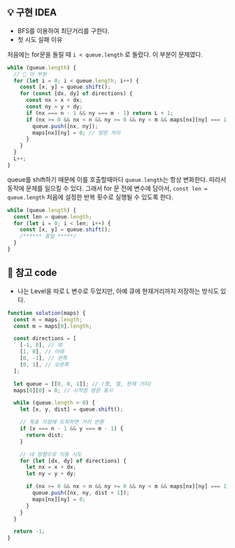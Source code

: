 ## 💡 구현 IDEA

- BFS를 이용하여 최단거리를 구한다.
- 첫 시도 실패 이유

처음에는 for문을 돌릴 때 `i < queue.length` 로 돌렸다.
이 부분이 문제였다.

```js
while (queue.length) {
  // 🛑 이 부분
  for (let i = 0; i < queue.length; i++) {
    const [x, y] = queue.shift();
    for (const [dx, dy] of directions) {
      const nx = x + dx;
      const ny = y + dy;
      if (nx === n - 1 && ny === m - 1) return L + 1;
      if (nx >= 0 && nx < n && ny >= 0 && ny < m && maps[nx][ny] === 1) {
        queue.push([nx, ny]);
        maps[nx][ny] = 0; // 방문 처리
      }
    }
  }
  L++;
}
```

queue를 shift하기 때문에 이를 호출할때마다 `queue.length`는 항상 변화한다.
따라서 동작에 문제를 일으킬 수 있다.
그래서 for 문 전에 변수에 담아서, `const len = queue.length` 처음에 설정한 반복 횟수로 실행될 수 있도록 한다.

```js
while (queue.length) {
  const len = queue.length;
  for (let i = 0; i < len; i++) {
    const [x, y] = queue.shift();
    /****** 동일 *****/
  }
}
```

## 💬 참고 code

- 나는 Level을 따로 L 변수로 두었지만, 아예 큐에 현재거리까지 저장하는 방식도 있다.

```js
function solution(maps) {
  const n = maps.length;
  const m = maps[0].length;

  const directions = [
    [-1, 0], // 위
    [1, 0], // 아래
    [0, -1], // 왼쪽
    [0, 1], // 오른쪽
  ];

  let queue = [[0, 0, 1]]; // (행, 열, 현재 거리)
  maps[0][0] = 0; // 시작점 방문 표시

  while (queue.length > 0) {
    let [x, y, dist] = queue.shift();

    // 목표 지점에 도착하면 거리 반환
    if (x === n - 1 && y === m - 1) {
      return dist;
    }

    // 네 방향으로 이동 시도
    for (let [dx, dy] of directions) {
      let nx = x + dx;
      let ny = y + dy;

      if (nx >= 0 && nx < n && ny >= 0 && ny < m && maps[nx][ny] === 1) {
        queue.push([nx, ny, dist + 1]);
        maps[nx][ny] = 0;
      }
    }
  }

  return -1;
}
```
